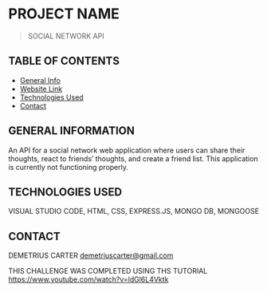 # PROJECT NAME
>SOCIAL NETWORK API

## TABLE OF CONTENTS
* [General Info](#general-information)
* [Website Link](#website-link)
* [Technologies Used](#technologies-used)
* [Contact](#contact)


## GENERAL INFORMATION
An API for a social network web application where users can share their thoughts, react to friends’ thoughts, and create a friend list. This application is currently not functioning properly. 



## TECHNOLOGIES USED
VISUAL STUDIO CODE,
HTML,
CSS,
EXPRESS.JS,
MONGO DB,
MONGOOSE

## CONTACT
DEMETRIUS CARTER
demetriuscarter@gmail.com

THIS CHALLENGE WAS COMPLETED USING THS TUTORIAL
https://www.youtube.com/watch?v=ldGl6L4Vktk

